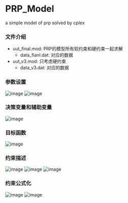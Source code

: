 # PRP_Model
a simple model of prp solved by cplex
### 文件介绍
- uut_final.mod: PRP的模型所有软约束和硬约束一起求解
  - data_fianl.dat: 对应的数据
- uut_v3.mod: 只考虑硬约束
  - data_v3.dat: 对应的数据

### 参数设置
![image](https://user-images.githubusercontent.com/34790215/120880105-d6224c80-c5fa-11eb-8a11-202937b203d8.png)
![image](https://user-images.githubusercontent.com/34790215/120880116-df131e00-c5fa-11eb-8a4f-f67cbf3ea2d1.png)

### 决策变量和辅助变量
![image](https://user-images.githubusercontent.com/34790215/120880127-ef2afd80-c5fa-11eb-9acd-b4ba5d8ad4b8.png)

### 目标函数
![image](https://user-images.githubusercontent.com/34790215/120880140-fc47ec80-c5fa-11eb-8397-b0a180bcd92b.png)

### 约束描述
![image](https://user-images.githubusercontent.com/34790215/120880154-0e298f80-c5fb-11eb-94d6-74641dfc6df8.png)
![image](https://user-images.githubusercontent.com/34790215/120880158-14b80700-c5fb-11eb-887d-3763dc81aa1a.png)
![image](https://user-images.githubusercontent.com/34790215/120880163-1e416f00-c5fb-11eb-8eac-2bf767f0d444.png)

### 约束公式化
![image](https://user-images.githubusercontent.com/34790215/120880167-2a2d3100-c5fb-11eb-8089-0c5aaa3b7e94.png)
![image](https://user-images.githubusercontent.com/34790215/120880171-30bba880-c5fb-11eb-90b6-c7381d8c8027.png)
